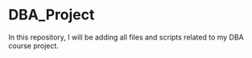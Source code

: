 # DBA_Project
In this repository, I will be adding all files and scripts related to my DBA course project.
